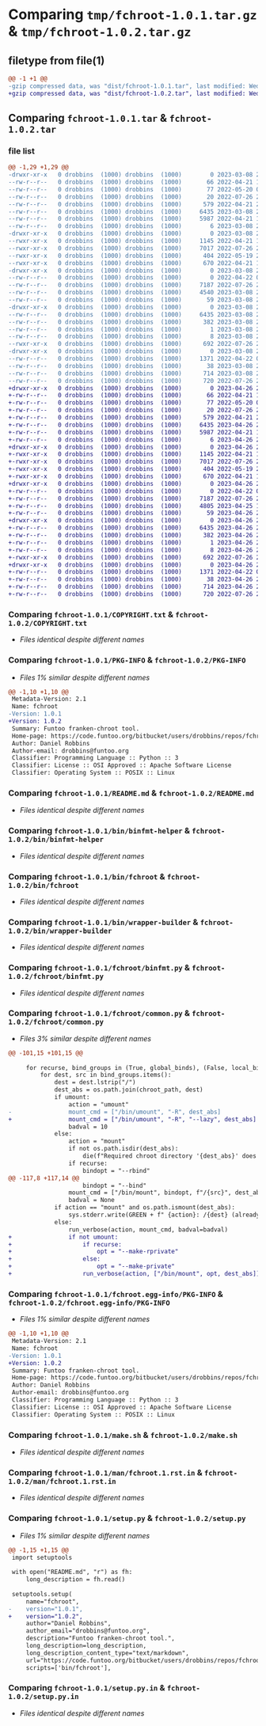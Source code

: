 # Comparing `tmp/fchroot-1.0.1.tar.gz` & `tmp/fchroot-1.0.2.tar.gz`

## filetype from file(1)

```diff
@@ -1 +1 @@
-gzip compressed data, was "dist/fchroot-1.0.1.tar", last modified: Wed Mar  8 22:53:26 2023, max compression
+gzip compressed data, was "dist/fchroot-1.0.2.tar", last modified: Wed Apr 26 20:47:38 2023, max compression
```

## Comparing `fchroot-1.0.1.tar` & `fchroot-1.0.2.tar`

### file list

```diff
@@ -1,29 +1,29 @@
-drwxr-xr-x   0 drobbins  (1000) drobbins  (1000)        0 2023-03-08 22:53:26.000000 fchroot-1.0.1/
--rw-r--r--   0 drobbins  (1000) drobbins  (1000)       66 2022-04-21 19:42:55.000000 fchroot-1.0.1/.gitattributes
--rw-r--r--   0 drobbins  (1000) drobbins  (1000)       77 2022-05-20 02:07:28.000000 fchroot-1.0.1/.gitignore
--rw-r--r--   0 drobbins  (1000) drobbins  (1000)       20 2022-07-26 22:11:05.000000 fchroot-1.0.1/CODENAME
--rw-r--r--   0 drobbins  (1000) drobbins  (1000)      579 2022-04-21 20:05:54.000000 fchroot-1.0.1/COPYRIGHT.txt
--rw-r--r--   0 drobbins  (1000) drobbins  (1000)     6435 2023-03-08 22:53:26.000000 fchroot-1.0.1/PKG-INFO
--rw-r--r--   0 drobbins  (1000) drobbins  (1000)     5987 2022-04-21 19:42:55.000000 fchroot-1.0.1/README.md
--rw-r--r--   0 drobbins  (1000) drobbins  (1000)        6 2023-03-08 22:52:40.000000 fchroot-1.0.1/VERSION
-drwxr-xr-x   0 drobbins  (1000) drobbins  (1000)        0 2023-03-08 22:53:26.000000 fchroot-1.0.1/bin/
--rwxr-xr-x   0 drobbins  (1000) drobbins  (1000)     1145 2022-04-21 19:42:55.000000 fchroot-1.0.1/bin/binfmt-helper
--rwxr-xr-x   0 drobbins  (1000) drobbins  (1000)     7017 2022-07-26 22:11:05.000000 fchroot-1.0.1/bin/fchroot
--rwxr-xr-x   0 drobbins  (1000) drobbins  (1000)      404 2022-05-19 21:44:29.000000 fchroot-1.0.1/bin/magic-reader
--rwxr-xr-x   0 drobbins  (1000) drobbins  (1000)      670 2022-04-21 19:42:55.000000 fchroot-1.0.1/bin/wrapper-builder
-drwxr-xr-x   0 drobbins  (1000) drobbins  (1000)        0 2023-03-08 22:53:26.000000 fchroot-1.0.1/fchroot/
--rw-r--r--   0 drobbins  (1000) drobbins  (1000)        0 2022-04-22 04:27:05.000000 fchroot-1.0.1/fchroot/__init__.py
--rw-r--r--   0 drobbins  (1000) drobbins  (1000)     7187 2022-07-26 22:11:05.000000 fchroot-1.0.1/fchroot/binfmt.py
--rw-r--r--   0 drobbins  (1000) drobbins  (1000)     4540 2023-03-08 22:52:56.000000 fchroot-1.0.1/fchroot/common.py
--rw-r--r--   0 drobbins  (1000) drobbins  (1000)       59 2023-03-08 22:53:22.000000 fchroot-1.0.1/fchroot/version.py
-drwxr-xr-x   0 drobbins  (1000) drobbins  (1000)        0 2023-03-08 22:53:26.000000 fchroot-1.0.1/fchroot.egg-info/
--rw-r--r--   0 drobbins  (1000) drobbins  (1000)     6435 2023-03-08 22:53:26.000000 fchroot-1.0.1/fchroot.egg-info/PKG-INFO
--rw-r--r--   0 drobbins  (1000) drobbins  (1000)      382 2023-03-08 22:53:26.000000 fchroot-1.0.1/fchroot.egg-info/SOURCES.txt
--rw-r--r--   0 drobbins  (1000) drobbins  (1000)        1 2023-03-08 22:53:26.000000 fchroot-1.0.1/fchroot.egg-info/dependency_links.txt
--rw-r--r--   0 drobbins  (1000) drobbins  (1000)        8 2023-03-08 22:53:26.000000 fchroot-1.0.1/fchroot.egg-info/top_level.txt
--rwxr-xr-x   0 drobbins  (1000) drobbins  (1000)      692 2022-07-26 22:11:05.000000 fchroot-1.0.1/make.sh
-drwxr-xr-x   0 drobbins  (1000) drobbins  (1000)        0 2023-03-08 22:53:26.000000 fchroot-1.0.1/man/
--rw-r--r--   0 drobbins  (1000) drobbins  (1000)     1371 2022-04-22 04:27:05.000000 fchroot-1.0.1/man/fchroot.1.rst.in
--rw-r--r--   0 drobbins  (1000) drobbins  (1000)       38 2023-03-08 22:53:26.000000 fchroot-1.0.1/setup.cfg
--rw-r--r--   0 drobbins  (1000) drobbins  (1000)      714 2023-03-08 22:53:22.000000 fchroot-1.0.1/setup.py
--rw-r--r--   0 drobbins  (1000) drobbins  (1000)      720 2022-07-26 22:11:05.000000 fchroot-1.0.1/setup.py.in
+drwxr-xr-x   0 drobbins  (1000) drobbins  (1000)        0 2023-04-26 20:47:38.000000 fchroot-1.0.2/
+-rw-r--r--   0 drobbins  (1000) drobbins  (1000)       66 2022-04-21 19:42:55.000000 fchroot-1.0.2/.gitattributes
+-rw-r--r--   0 drobbins  (1000) drobbins  (1000)       77 2022-05-20 02:07:28.000000 fchroot-1.0.2/.gitignore
+-rw-r--r--   0 drobbins  (1000) drobbins  (1000)       20 2022-07-26 22:11:05.000000 fchroot-1.0.2/CODENAME
+-rw-r--r--   0 drobbins  (1000) drobbins  (1000)      579 2022-04-21 20:05:54.000000 fchroot-1.0.2/COPYRIGHT.txt
+-rw-r--r--   0 drobbins  (1000) drobbins  (1000)     6435 2023-04-26 20:47:38.000000 fchroot-1.0.2/PKG-INFO
+-rw-r--r--   0 drobbins  (1000) drobbins  (1000)     5987 2022-04-21 19:42:55.000000 fchroot-1.0.2/README.md
+-rw-r--r--   0 drobbins  (1000) drobbins  (1000)        6 2023-04-26 20:47:20.000000 fchroot-1.0.2/VERSION
+drwxr-xr-x   0 drobbins  (1000) drobbins  (1000)        0 2023-04-26 20:47:38.000000 fchroot-1.0.2/bin/
+-rwxr-xr-x   0 drobbins  (1000) drobbins  (1000)     1145 2022-04-21 19:42:55.000000 fchroot-1.0.2/bin/binfmt-helper
+-rwxr-xr-x   0 drobbins  (1000) drobbins  (1000)     7017 2022-07-26 22:11:05.000000 fchroot-1.0.2/bin/fchroot
+-rwxr-xr-x   0 drobbins  (1000) drobbins  (1000)      404 2022-05-19 21:44:29.000000 fchroot-1.0.2/bin/magic-reader
+-rwxr-xr-x   0 drobbins  (1000) drobbins  (1000)      670 2022-04-21 19:42:55.000000 fchroot-1.0.2/bin/wrapper-builder
+drwxr-xr-x   0 drobbins  (1000) drobbins  (1000)        0 2023-04-26 20:47:38.000000 fchroot-1.0.2/fchroot/
+-rw-r--r--   0 drobbins  (1000) drobbins  (1000)        0 2022-04-22 04:27:05.000000 fchroot-1.0.2/fchroot/__init__.py
+-rw-r--r--   0 drobbins  (1000) drobbins  (1000)     7187 2022-07-26 22:11:05.000000 fchroot-1.0.2/fchroot/binfmt.py
+-rw-r--r--   0 drobbins  (1000) drobbins  (1000)     4805 2023-04-25 17:02:55.000000 fchroot-1.0.2/fchroot/common.py
+-rw-r--r--   0 drobbins  (1000) drobbins  (1000)       59 2023-04-26 20:47:33.000000 fchroot-1.0.2/fchroot/version.py
+drwxr-xr-x   0 drobbins  (1000) drobbins  (1000)        0 2023-04-26 20:47:38.000000 fchroot-1.0.2/fchroot.egg-info/
+-rw-r--r--   0 drobbins  (1000) drobbins  (1000)     6435 2023-04-26 20:47:37.000000 fchroot-1.0.2/fchroot.egg-info/PKG-INFO
+-rw-r--r--   0 drobbins  (1000) drobbins  (1000)      382 2023-04-26 20:47:37.000000 fchroot-1.0.2/fchroot.egg-info/SOURCES.txt
+-rw-r--r--   0 drobbins  (1000) drobbins  (1000)        1 2023-04-26 20:47:37.000000 fchroot-1.0.2/fchroot.egg-info/dependency_links.txt
+-rw-r--r--   0 drobbins  (1000) drobbins  (1000)        8 2023-04-26 20:47:37.000000 fchroot-1.0.2/fchroot.egg-info/top_level.txt
+-rwxr-xr-x   0 drobbins  (1000) drobbins  (1000)      692 2022-07-26 22:11:05.000000 fchroot-1.0.2/make.sh
+drwxr-xr-x   0 drobbins  (1000) drobbins  (1000)        0 2023-04-26 20:47:38.000000 fchroot-1.0.2/man/
+-rw-r--r--   0 drobbins  (1000) drobbins  (1000)     1371 2022-04-22 04:27:05.000000 fchroot-1.0.2/man/fchroot.1.rst.in
+-rw-r--r--   0 drobbins  (1000) drobbins  (1000)       38 2023-04-26 20:47:38.000000 fchroot-1.0.2/setup.cfg
+-rw-r--r--   0 drobbins  (1000) drobbins  (1000)      714 2023-04-26 20:47:33.000000 fchroot-1.0.2/setup.py
+-rw-r--r--   0 drobbins  (1000) drobbins  (1000)      720 2022-07-26 22:11:05.000000 fchroot-1.0.2/setup.py.in
```

### Comparing `fchroot-1.0.1/COPYRIGHT.txt` & `fchroot-1.0.2/COPYRIGHT.txt`

 * *Files identical despite different names*

### Comparing `fchroot-1.0.1/PKG-INFO` & `fchroot-1.0.2/PKG-INFO`

 * *Files 1% similar despite different names*

```diff
@@ -1,10 +1,10 @@
 Metadata-Version: 2.1
 Name: fchroot
-Version: 1.0.1
+Version: 1.0.2
 Summary: Funtoo franken-chroot tool.
 Home-page: https://code.funtoo.org/bitbucket/users/drobbins/repos/fchroot/browse
 Author: Daniel Robbins
 Author-email: drobbins@funtoo.org
 Classifier: Programming Language :: Python :: 3
 Classifier: License :: OSI Approved :: Apache Software License
 Classifier: Operating System :: POSIX :: Linux
```

### Comparing `fchroot-1.0.1/README.md` & `fchroot-1.0.2/README.md`

 * *Files identical despite different names*

### Comparing `fchroot-1.0.1/bin/binfmt-helper` & `fchroot-1.0.2/bin/binfmt-helper`

 * *Files identical despite different names*

### Comparing `fchroot-1.0.1/bin/fchroot` & `fchroot-1.0.2/bin/fchroot`

 * *Files identical despite different names*

### Comparing `fchroot-1.0.1/bin/wrapper-builder` & `fchroot-1.0.2/bin/wrapper-builder`

 * *Files identical despite different names*

### Comparing `fchroot-1.0.1/fchroot/binfmt.py` & `fchroot-1.0.2/fchroot/binfmt.py`

 * *Files identical despite different names*

### Comparing `fchroot-1.0.1/fchroot/common.py` & `fchroot-1.0.2/fchroot/common.py`

 * *Files 3% similar despite different names*

```diff
@@ -101,15 +101,15 @@
 
     for recurse, bind_groups in (True, global_binds), (False, local_binds):
         for dest, src in bind_groups.items():
             dest = dest.lstrip("/")
             dest_abs = os.path.join(chroot_path, dest)
             if umount:
                 action = "umount"
-                mount_cmd = ["/bin/umount", "-R", dest_abs]
+                mount_cmd = ["/bin/umount", "-R", "--lazy", dest_abs]
                 badval = 10
             else:
                 action = "mount"
                 if not os.path.isdir(dest_abs):
                     die(f"Required chroot directory '{dest_abs}' does not exist. Exiting.")
                 if recurse:
                     bindopt = "--rbind"
@@ -117,8 +117,14 @@
                     bindopt = "--bind"
                 mount_cmd = ["/bin/mount", bindopt, f"/{src}", dest_abs]
                 badval = None
             if action == "mount" and os.path.ismount(dest_abs):
                 sys.stderr.write(GREEN + f" {action}: /{dest} (already mounted)\n")
             else:
                 run_verbose(action, mount_cmd, badval=badval)
+                if not umount:
+                    if recurse:
+                        opt = "--make-rprivate"
+                    else:
+                        opt = "--make-private"
+                    run_verbose(action, ["/bin/mount", opt, dest_abs])
```

### Comparing `fchroot-1.0.1/fchroot.egg-info/PKG-INFO` & `fchroot-1.0.2/fchroot.egg-info/PKG-INFO`

 * *Files 1% similar despite different names*

```diff
@@ -1,10 +1,10 @@
 Metadata-Version: 2.1
 Name: fchroot
-Version: 1.0.1
+Version: 1.0.2
 Summary: Funtoo franken-chroot tool.
 Home-page: https://code.funtoo.org/bitbucket/users/drobbins/repos/fchroot/browse
 Author: Daniel Robbins
 Author-email: drobbins@funtoo.org
 Classifier: Programming Language :: Python :: 3
 Classifier: License :: OSI Approved :: Apache Software License
 Classifier: Operating System :: POSIX :: Linux
```

### Comparing `fchroot-1.0.1/make.sh` & `fchroot-1.0.2/make.sh`

 * *Files identical despite different names*

### Comparing `fchroot-1.0.1/man/fchroot.1.rst.in` & `fchroot-1.0.2/man/fchroot.1.rst.in`

 * *Files identical despite different names*

### Comparing `fchroot-1.0.1/setup.py` & `fchroot-1.0.2/setup.py`

 * *Files 1% similar despite different names*

```diff
@@ -1,15 +1,15 @@
 import setuptools
 
 with open("README.md", "r") as fh:
     long_description = fh.read()
 
 setuptools.setup(
     name="fchroot",
-    version="1.0.1",
+    version="1.0.2",
     author="Daniel Robbins",
     author_email="drobbins@funtoo.org",
     description="Funtoo franken-chroot tool.",
     long_description=long_description,
     long_description_content_type="text/markdown",
     url="https://code.funtoo.org/bitbucket/users/drobbins/repos/fchroot/browse",
     scripts=['bin/fchroot'],
```

### Comparing `fchroot-1.0.1/setup.py.in` & `fchroot-1.0.2/setup.py.in`

 * *Files identical despite different names*

